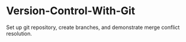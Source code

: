 # Version-Control-With-Git
Set up git repository, create branches, and demonstrate merge conflict resolution.
